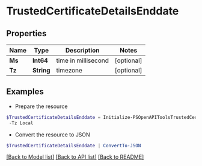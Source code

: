 # TrustedCertificateDetailsEnddate
## Properties

Name | Type | Description | Notes
------------ | ------------- | ------------- | -------------
**Ms** | **Int64** | time in millisecond | [optional] 
**Tz** | **String** | timezone | [optional] 

## Examples

- Prepare the resource
```powershell
$TrustedCertificateDetailsEnddate = Initialize-PSOpenAPIToolsTrustedCertificateDetailsEnddate  -Ms 1611599192000 `
 -Tz Local
```

- Convert the resource to JSON
```powershell
$TrustedCertificateDetailsEnddate | ConvertTo-JSON
```

[[Back to Model list]](../README.md#documentation-for-models) [[Back to API list]](../README.md#documentation-for-api-endpoints) [[Back to README]](../README.md)

